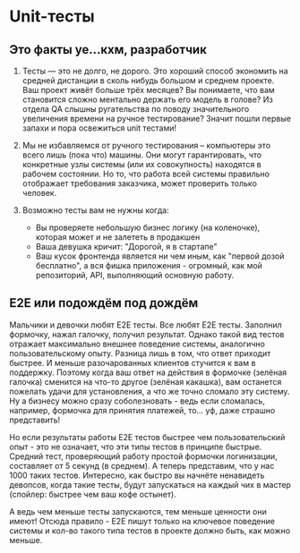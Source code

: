 # Unit-тесты

## Это факты уе...кхм, разработчик

1. Тесты — это не долго, не дорого. Это хороший способ экономить на средней дистанции в сколь нибудь большом и среднем проекте. Ваш проект живёт больше трёх месяцев? Вы понимаете, что вам становится сложно ментально держать его модель в голове? Из отдела QA слышны ругательства по поводу значительного увеличения времени на ручное тестирование? Значит пошли первые запахи и пора освежиться unit тестами!

2. Мы не избавляемся от ручного тестирования – компьютеры это всего лишь (пока что) машины. Они могут гарантировать, что конкретные узлы системы (или их совокупность) находятся в рабочем состоянии. Но то, что работа всей системы правильно отображает требования заказчика, может проверить только человек.

3. Возможно тесты вам не нужны когда:

   - Вы проверяете небольшую бизнес логику (на коленочке), которая может и не залететь в продакшен
   - Ваша девушка кричит: "Дорогой, я в стартапе"
   - Ваш кусок фронтенда является ни чем иным, как "первой дозой бесплатно", а вся фишка приложения - огромный, как мой репозиторий, API, выполняющий основную работу.

## E2E или подождём под дождём

Мальчики и девочки любят E2E тесты. Все любят E2E тесты. Заполнил формочку, нажал галочку, получил результат. Однако такой вид тестов отражает максимально внешнее поведение системы, аналогично пользовательскому опыту. Разница лишь в том, что ответ приходит быстрее. И меньше разочарованных клиентов стучится к вам в поддержку. Поэтому когда ваш ответ на действия в формочке (зелёная галочка) сменится на что-то другое (зелёная какашка), вам останется пожелать удачи для установления, а что же точно сломало эту систему. Ну а бизнесу можно сразу соболезновать - ведь если сломалась, например, формочка для принятия платежей, то... уф, даже страшно представить!

Но если результаты работы E2E тестов быстрее чем пользовательский опыт - это не означает, что эти типы тестов в принципе быстрые. Средний тест, проверяющий работу простой формочки логинизации, составляет от 5 секунд (в среднем). А теперь представим, что у нас 1000 таких тестов. Интересно, как быстро вы начнёте ненавидеть девопсов, когда такие тесты, будут запускаться на каждый чих в мастер (спойлер: быстрее чем ваш кофе остынет). 

А ведь чем меньше тесты запускаются, тем меньше ценности они имеют! Отсюда правило - E2E пишут только на ключевое поведение системы и кол-во такого типа тестов в проекте должно быть, как можно меньше.
